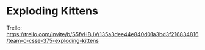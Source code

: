 # Exploding Kittens
Trello: https://trello.com/invite/b/S5fvHBJV/135a3dee44e840d01a3bd3f216834816/team-c-csse-375-exploding-kittens
